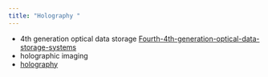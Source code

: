 ```yaml
---
title: "Holography "
---
```

- 4th generation optical data storage [Fourth-4th-generation-optical-data-storage-systems](Others/Fourth-4th-generation-optical-data-storage-systems.md)
 - holographic imaging
 - [holography](Others/holography.md)